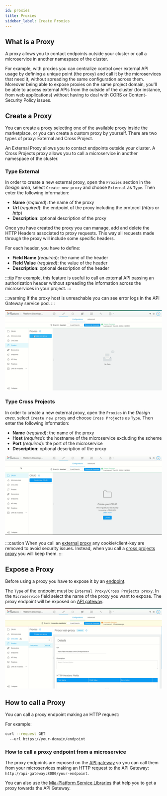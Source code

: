 ```yaml
---
id: proxies
title: Proxies
sidebar_label: Create Proxies
---
```


## What is a Proxy

A proxy allows you to contact endpoints outside your cluster or call a microservice in another namespace of the cluster.

For example, with proxies you can centralize control over external API usage by defining a unique point (the proxy) and call it by the microservices that need it, without spreading the same configuration across them.
Moreover being able to expose proxies on the same project domain, you'll be able to access external APIs from the outside of the cluster (for instance, from web applications) without having to deal with CORS or Content-Security Policy issues.

## Create a Proxy

You can create a proxy selecting one of the available proxy inside the marketplace, or you can create a custom proxy by yourself.
There are two types of proxy: External and Cross Project.

An External Proxy allows you to contact endpoints outside your cluster.
A Cross Projects proxy allows you to call a microservice in another namespace of the cluster.

### Type External 

In order to create a new external proxy, open the `Proxies` section in the *Design area*, select `Create new proxy` and choose `External` as `Type`. Then enter the following information:

* **Name** (*required*): the name of the proxy
* **Url** (*required*): the endpoint of the proxy including the protocol (*https* or *http*)
* **Description**: optional description of the proxy

Once you have created the proxy you can manage, add and delete the HTTP Headers associated to proxy requests. This way all requests made through the proxy will include some specific headers.

For each header, you have to define:

* **Field Name** (*required*): the name of the header
* **Field Value** (*required*): the value of the header
* **Description**: optional description of the header

:::tip
For example, this feature is useful to call an external API passing an authorization header without spreading the information across the microservices in your project.
:::

:::warning
If the proxy host is unreachable you can see error logs in the API Gateway service pod.
:::

![external proxy creation](img/how_to_create_external_proxy.gif)

### Type Cross Projects

In order to create a new external proxy, open the `Proxies` in the *Design area*, select `Create new proxy` and choose `Cross Projects` as `Type`. Then enter the following information:

* **Name** (*required*): the name of the proxy
* **Host** (*required*): the hostname of the microservice excluding the scheme
* **Port** (*required*): the port of the microservice
* **Description**: optional description of the proxy

![cross proxy creation](img/how_to_create_cross_proxy.gif)

:::caution
When you call an [external proxy](#create-a-new-external-proxy) any cookie/client-key are removed to avoid security issues. Instead, when you call a [cross projects proxy](#create-a-new-cross-projects-proxy) you will keep them.
:::

## Expose a Proxy

Before using a proxy you have to expose it by an [endpoint](/development_suite/api-console/api-design/endpoints.md#what-is-an-endpoint).

The `Type` of the endpoint must be `External Proxy/Cross Projects proxy`. In the `Microservice` field select the name of the proxy you want to expose. The proxy endpoint will be exposed on [API gateway](/runtime_suite/api-gateway/overview.md).

![Expose proxy](img/how_to_expose_proxy.gif)

## How to call a Proxy

You can call a proxy endpoint making an HTTP request:

For example:

```bash
curl --request GET 
  --url https://your-domain/endpoint 
```

### How to call a proxy endpoint from a microservice

The proxy endpoints are exposed on the [API gateway](/runtime_suite/api-gateway/overview.md) so you can call them from your microservices making an HTTP request to the API Gateway: `http://api-gateway:8080/your-endpoint`.

You can also use the [Mia-Platform Service Libraries](/libraries/mia-service-libraries.md) that help you to get a proxy towards the API Gateway.

